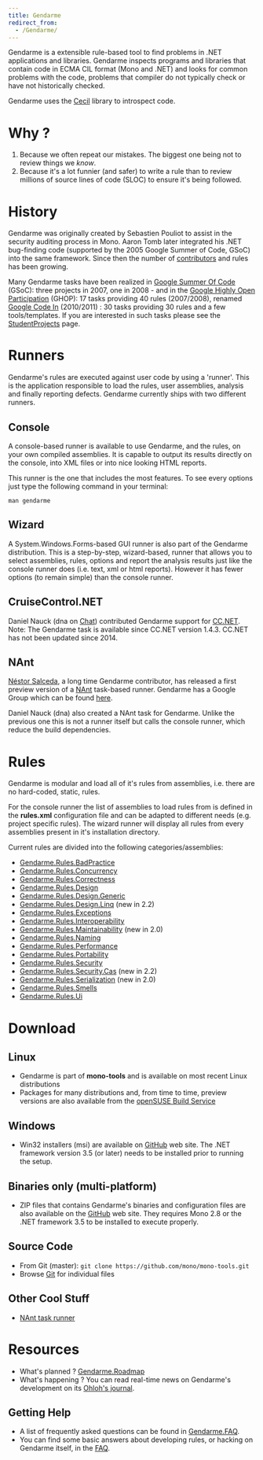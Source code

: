 ```yaml
---
title: Gendarme
redirect_from:
  - /Gendarme/
---
```


Gendarme is a extensible rule-based tool to find problems in .NET applications and libraries. Gendarme inspects programs and libraries that contain code in ECMA CIL format (Mono and .NET) and looks for common problems with the code, problems that compiler do not typically check or have not historically checked.

Gendarme uses the [Cecil](/docs/tools+libraries/libraries/Mono.Cecil/) library to introspect code.

Why ?
=====

1.  Because we often repeat our mistakes. The biggest one being not to review things we *know*.
2.  Because it's a lot funnier (and safer) to write a rule than to review millions of source lines of code (SLOC) to ensure it's being followed.

History
=======

Gendarme was originally created by Sebastien Pouliot to assist in the security auditing process in Mono. Aaron Tomb later integrated his .NET bug-finding code (supported by the 2005 Google Summer of Code, GSoC) into the same framework. Since then the number of [contributors](https://github.com/mono/mono-tools/blob/master/gendarme/AUTHORS) and rules has been growing.

Many Gendarme tasks have been realized in [Google Summer Of Code](http://code.google.com/soc/2008/) (GSoC): three projects in 2007, one in 2008 - and in the [Google Highly Open Participation](https://developers.google.com/open-source/ghop) (GHOP): 17 tasks providing 40 rules (2007/2008), renamed [Google Code In](http://www.google-melange.com/gci/task/list_org_tasks/google/gci2010/mono) (2010/2011) : 30 tasks providing 30 rules and a few tools/templates. If you are interested in such tasks please see the [StudentProjects](/community/google-summer-of-code/projects/) page.

Runners
=======

Gendarme's rules are executed against user code by using a 'runner'. This is the application responsible to load the rules, user assemblies, analysis and finally reporting defects. Gendarme currently ships with two different runners.

Console
-------

A console-based runner is available to use Gendarme, and the rules, on your own compiled assemblies. It is capable to output its results directly on the console, into XML files or into nice looking HTML reports.

This runner is the one that includes the most features. To see every options just type the following command in your terminal:

    man gendarme

Wizard
------

A System.Windows.Forms-based GUI runner is also part of the Gendarme distribution. This is a step-by-step, wizard-based, runner that allows you to select assemblies, rules, options and report the analysis results just like the console runner does (i.e. text, xml or html reports). However it has fewer options (to remain simple) than the console runner.

CruiseControl.NET
-----------------

Daniel Nauck (dna on [Chat](/community/help/chat/)) contributed Gendarme support for [CC.NET](https://sourceforge.net/projects/ccnet/). Note: The Gendarme task is available since CC.NET version 1.4.3. CC.NET has not been updated since 2014.

NAnt
----

[Néstor Salceda](https://nestorsalceda.com/), a long time Gendarme contributor, has released a first preview version of a [NAnt](http://nant.sourceforge.net/) task-based runner. Gendarme has a Google Group which can be found [here](https://groups.google.com/g/gendarme).

Daniel Nauck (dna) also created a NAnt task for Gendarme. Unlike the previous one this is not a runner itself but calls the console runner, which reduce the build dependencies.

Rules
=====

Gendarme is modular and load all of it's rules from assemblies, i.e. there are no hard-coded, static, rules.

For the console runner the list of assemblies to load rules from is defined in the **rules.xml** configuration file and can be adapted to different needs (e.g. project specific rules). The wizard runner will display all rules from every assemblies present in it's installation directory.

Current rules are divided into the following categories/assemblies:

-   [Gendarme.Rules.BadPractice](/docs/tools+libraries/tools/gendarme/rules/bad-practice/)
-   [Gendarme.Rules.Concurrency](/docs/tools+libraries/tools/gendarme/rules/concurrency/)
-   [Gendarme.Rules.Correctness](/docs/tools+libraries/tools/gendarme/rules/correctness/)
-   [Gendarme.Rules.Design](/docs/tools+libraries/tools/gendarme/rules/design/)
-   [Gendarme.Rules.Design.Generic](/docs/tools+libraries/tools/gendarme/rules/design-generic/)
-   [Gendarme.Rules.Design.Linq](/docs/tools+libraries/tools/gendarme/rules/design-linq/) (new in 2.2)
-   [Gendarme.Rules.Exceptions](/docs/tools+libraries/tools/gendarme/rules/exceptions/)
-   [Gendarme.Rules.Interoperability](/docs/tools+libraries/tools/gendarme/rules/interoperability/)
-   [Gendarme.Rules.Maintainability](/docs/tools+libraries/tools/gendarme/rules/maintainability/) (new in 2.0)
-   [Gendarme.Rules.Naming](/docs/tools+libraries/tools/gendarme/rules/naming/)
-   [Gendarme.Rules.Performance](/docs/tools+libraries/tools/gendarme/rules/performance/)
-   [Gendarme.Rules.Portability](/docs/tools+libraries/tools/gendarme/rules/portability/)
-   [Gendarme.Rules.Security](/docs/tools+libraries/tools/gendarme/rules/security/)
-   [Gendarme.Rules.Security.Cas](/docs/tools+libraries/tools/gendarme/rules/security-cas/) (new in 2.2)
-   [Gendarme.Rules.Serialization](/docs/tools+libraries/tools/gendarme/rules/serialization/) (new in 2.0)
-   [Gendarme.Rules.Smells](/docs/tools+libraries/tools/gendarme/rules/smells/)
-   [Gendarme.Rules.Ui](/docs/tools+libraries/tools/gendarme/rules/ui/)

Download
========

Linux
-----

-   Gendarme is part of **mono-tools** and is available on most recent Linux distributions
-   Packages for many distributions and, from time to time, preview versions are also available from the [openSUSE Build Service](http://software.opensuse.org/search?baseproject=ALL&p=1&q=mono-tools)

Windows
-------

-   Win32 installers (msi) are available on [GitHub](https://github.com/spouliot/gendarme/downloads) web site. The .NET framework version 3.5 (or later) needs to be installed prior to running the setup.

Binaries only (multi-platform)
------------------------------

-   ZIP files that contains Gendarme's binaries and configuration files are also available on the [GitHub](https://github.com/spouliot/gendarme/downloads) web site. They requires Mono 2.8 or the .NET framework 3.5 to be installed to execute properly.

Source Code
-----------

-   From Git (master): `git clone https://github.com/mono/mono-tools.git`
-   Browse [Git](https://github.com/mono/mono-tools/tree/master/gendarme) for individual files

Other Cool Stuff
----------------

-   [NAnt task runner](http://groups.google.com/group/gendarme/files)

Resources
=========

-   What's planned ? [Gendarme.Roadmap](/docs/tools+libraries/tools/gendarme/roadmap/)
-   What's happening ? You can read real-time news on Gendarme's development on its [Ohloh's journal](http://www.ohloh.net/projects/gendarme/messages).

Getting Help
------------

-   A list of frequently asked questions can be found in [Gendarme.FAQ](/docs/tools+libraries/tools/gendarme/faq/).
-   You can find some basic answers about developing rules, or hacking on Gendarme itself, in the [FAQ](/docs/tools+libraries/tools/gendarme/development-faq/).
